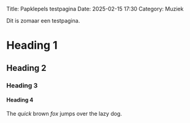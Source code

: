 Title: Papklepels testpagina
Date: 2025-02-15 17:30
Category: Muziek

Dit is zomaar een testpagina.

# Heading 1

## Heading 2

### Heading 3

#### Heading 4

The _quick_ brown *fox* jumps over the lazy dog.
